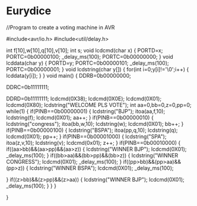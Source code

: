 # Eurydice
//Program to create a voting machine in AVR

#include<avr/io.h>
#include<util/delay.h>

int f[10],w[10],q[10],v[10];
int s;
void lcdcmd(char x)
{
PORTD=x;
PORTC=0b00000100;
_delay_ms(100);
PORTC=0b00000000;
}
void lcddata(char y)
{
PORTD=y;
PORTC=0b00000101;
_delay_ms(100);
PORTC=0b00000001;
}
void lcdstring(char y[])
{
for(int i=0;y[i]!='\0';i++)
{
lcddata(y[i]);
}
}
void main()
{
DDRB=0b00000000;

DDRC=0b11111111;

DDRD=0b11111111;
lcdcmd(0X38);
lcdcmd(0X0E);
lcdcmd(0X01);
lcdcmd(0X80);
lcdstring("WELCOME PLS VOTE");
int aa=0,bb=0,z=0,pp=0;
while(1)
{
if(PINB==0b00000001)
{
lcdstring("BJP");
itoa(aa,f,10);
lcdstring(f);
lcdcmd(0X01);
aa++;
}
if(PINB==0b00000010)
{
lcdstring("congress");
itoa(bb,w,10);
lcdstring(w);
lcdcmd(0X01);
bb++;
}
if(PINB==0b00000100)
{
lcdstring("BSPA");
itoa(pp,q,10);
lcdstring(q);
lcdcmd(0X01);
pp++;
}
if(PINB==0b00001000)
{
lcdstring("SPA");
itoa(z,v,10);
lcdstring(v);
lcdcmd(0x01);
z++;
}
if(PINB==0b00010000)
{
if((aa>bb)&&(aa>pp)&&(aa>z))
{
lcdstring("WINNER BJP");
lcdcmd(0X01);
_delay_ms(100);
}
if((bb>aa)&&(bb>pp)&&(bb>z))
{
lcdstring("WINNER CONGRESS");
lcdcmd(0X01);
_delay_ms(100);
}
if((pp>bb)&&(pp>aa)&&(pp>z))
{
lcdstring("WINNER BSPA");
lcdcmd(0X01);
_delay_ms(100);

}
if((z>bb)&&(z>pp)&&(z>aa))
{
lcdstring("WINNER BJP");
lcdcmd(0X01);
_delay_ms(100);
}
}
}


}
